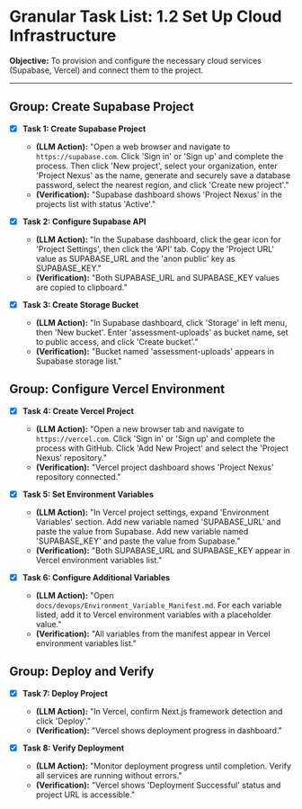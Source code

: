 # Granular Task List: 1.2 Set Up Cloud Infrastructure

**Objective:** To provision and configure the necessary cloud services (Supabase, Vercel) and connect them to the project.

---

## Group: Create Supabase Project
- [x] **Task 1: Create Supabase Project**
    - **(LLM Action):** "Open a web browser and navigate to `https://supabase.com`. Click 'Sign in' or 'Sign up' and complete the process. Then click 'New project', select your organization, enter 'Project Nexus' as the name, generate and securely save a database password, select the nearest region, and click 'Create new project'."
    - **(Verification):** "Supabase dashboard shows 'Project Nexus' in the projects list with status 'Active'."

- [x] **Task 2: Configure Supabase API**
    - **(LLM Action):** "In the Supabase dashboard, click the gear icon for 'Project Settings', then click the 'API' tab. Copy the 'Project URL' value as SUPABASE_URL and the 'anon public' key as SUPABASE_KEY."
    - **(Verification):** "Both SUPABASE_URL and SUPABASE_KEY values are copied to clipboard."

- [x] **Task 3: Create Storage Bucket**
    - **(LLM Action):** "In Supabase dashboard, click 'Storage' in left menu, then 'New bucket'. Enter 'assessment-uploads' as bucket name, set to public access, and click 'Create bucket'."
    - **(Verification):** "Bucket named 'assessment-uploads' appears in Supabase storage list."

## Group: Configure Vercel Environment
- [x] **Task 4: Create Vercel Project**
    - **(LLM Action):** "Open a new browser tab and navigate to `https://vercel.com`. Click 'Sign in' or 'Sign up' and complete the process with GitHub. Click 'Add New Project' and select the 'Project Nexus' repository."
    - **(Verification):** "Vercel project dashboard shows 'Project Nexus' repository connected."

- [x] **Task 5: Set Environment Variables**
    - **(LLM Action):** "In Vercel project settings, expand 'Environment Variables' section. Add new variable named 'SUPABASE_URL' and paste the value from Supabase. Add new variable named 'SUPABASE_KEY' and paste the value from Supabase."
    - **(Verification):** "Both SUPABASE_URL and SUPABASE_KEY appear in Vercel environment variables list."

- [x] **Task 6: Configure Additional Variables**
    - **(LLM Action):** "Open `docs/devops/Environment_Variable_Manifest.md`. For each variable listed, add it to Vercel environment variables with a placeholder value."
    - **(Verification):** "All variables from the manifest appear in Vercel environment variables list."

## Group: Deploy and Verify
- [x] **Task 7: Deploy Project**
    - **(LLM Action):** "In Vercel, confirm Next.js framework detection and click 'Deploy'."
    - **(Verification):** "Vercel shows deployment progress in dashboard."

- [x] **Task 8: Verify Deployment**
    - **(LLM Action):** "Monitor deployment progress until completion. Verify all services are running without errors."
    - **(Verification):** "Vercel shows 'Deployment Successful' status and project URL is accessible."